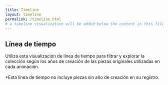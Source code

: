 ```yaml
---
title: Timeline
layout: timeline
permalink: /timeline.html
# a timeline visualization will be added below the content in this file
---
```


## Línea de tiempo

Utiliza esta visualización de línea de tiempo para filtrar y explorar la colección según los años de creación de las piezas originales utilizadas en cada animación.<br><br> 
*Esta línea de tiempo no incluye piezas sin año de creación en su registro.
<br> 
